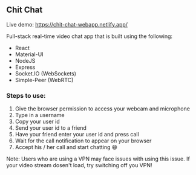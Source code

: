 ## Chit Chat

Live demo: https://chit-chat-webapp.netlify.app/

Full-stack real-time video chat app that is built using the following:
* React
* Material-UI
* NodeJS
* Express
* Socket.IO (WebSockets)
* Simple-Peer (WebRTC)

### Steps to use:
1. Give the browser permission to access your webcam and microphone
2. Type in a username
3. Copy your user id
4. Send your user id to a friend
5. Have your friend enter your user id and press call
6. Wait for the call notification to appear on your browser
7. Accept his / her call and start chatting :smile:

Note: Users who are using a VPN may face issues with using this issue. If your video stream dosen't load, try switching off you VPN!
